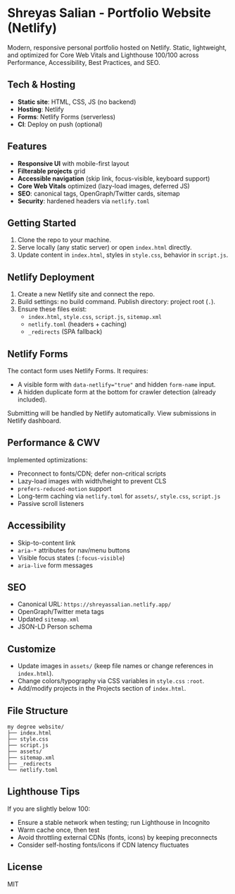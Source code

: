 # Shreyas Salian - Portfolio Website (Netlify)

Modern, responsive personal portfolio hosted on Netlify. Static, lightweight, and optimized for Core Web Vitals and Lighthouse 100/100 across Performance, Accessibility, Best Practices, and SEO.

## Tech & Hosting
- **Static site**: HTML, CSS, JS (no backend)
- **Hosting**: Netlify
- **Forms**: Netlify Forms (serverless)
- **CI**: Deploy on push (optional)

## Features
- **Responsive UI** with mobile-first layout
- **Filterable projects** grid
- **Accessible navigation** (skip link, focus-visible, keyboard support)
- **Core Web Vitals** optimized (lazy-load images, deferred JS)
- **SEO**: canonical tags, OpenGraph/Twitter cards, sitemap
- **Security**: hardened headers via `netlify.toml`

## Getting Started
1. Clone the repo to your machine.
2. Serve locally (any static server) or open `index.html` directly.
3. Update content in `index.html`, styles in `style.css`, behavior in `script.js`.

## Netlify Deployment
1. Create a new Netlify site and connect the repo.
2. Build settings: no build command. Publish directory: project root (`.`).
3. Ensure these files exist:
   - `index.html`, `style.css`, `script.js`, `sitemap.xml`
   - `netlify.toml` (headers + caching)
   - `_redirects` (SPA fallback)

## Netlify Forms
The contact form uses Netlify Forms. It requires:
- A visible form with `data-netlify="true"` and hidden `form-name` input.
- A hidden duplicate form at the bottom for crawler detection (already included).

Submitting will be handled by Netlify automatically. View submissions in Netlify dashboard.

## Performance & CWV
Implemented optimizations:
- Preconnect to fonts/CDN; defer non-critical scripts
- Lazy-load images with width/height to prevent CLS
- `prefers-reduced-motion` support
- Long-term caching via `netlify.toml` for `assets/`, `style.css`, `script.js`
- Passive scroll listeners

## Accessibility
- Skip-to-content link
- `aria-*` attributes for nav/menu buttons
- Visible focus states (`:focus-visible`)
- `aria-live` form messages

## SEO
- Canonical URL: `https://shreyassalian.netlify.app/`
- OpenGraph/Twitter meta tags
- Updated `sitemap.xml`
- JSON-LD Person schema

## Customize
- Update images in `assets/` (keep file names or change references in `index.html`).
- Change colors/typography via CSS variables in `style.css` `:root`.
- Add/modify projects in the Projects section of `index.html`.

## File Structure
```
my degree website/
├── index.html
├── style.css
├── script.js
├── assets/
├── sitemap.xml
├── _redirects
└── netlify.toml
```

## Lighthouse Tips
If you are slightly below 100:
- Ensure a stable network when testing; run Lighthouse in Incognito
- Warm cache once, then test
- Avoid throttling external CDNs (fonts, icons) by keeping preconnects
- Consider self-hosting fonts/icons if CDN latency fluctuates

## License
MIT
